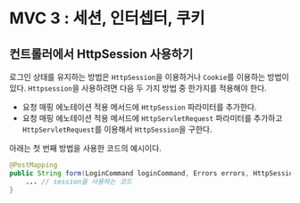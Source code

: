 # MVC 3 : 세션, 인터셉터, 쿠키

## 컨트롤러에서 HttpSession 사용하기

로그인 상태를 유지하는 방법은 `HttpSession`을 이용하거나 `Cookie`를 이용하는 방법이 있다. `Httpsession`을 사용하려면 다음 두 가지 방법 중 한가지를 적용해야 한다.

- 요청 매핑 에노테이션 적용 메서드에 `HttpSession` 파라미터를 추가한다.
- 요청 매핑 에노테이션 적용 메서드에 `HttpServletRequest` 파라미터를 추가하고 `HttpServletRequest`를 이용해서 `HttpSession`을 구한다.

아래는 첫 번째 방법을 사용한 코드의 예시이다.

```java
@PostMapping
public String form(LoginCommand loginCommand, Errors errors, HttpSession session) {
    ... // session을 사용하는 코드
}
```



